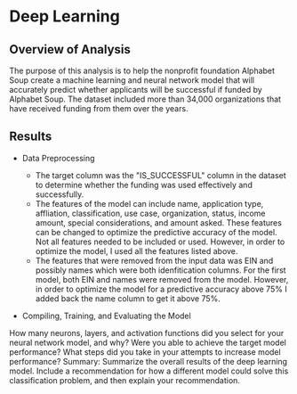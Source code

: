 # Deep Learning

## Overview of Analysis
The purpose of this analysis is to help the nonprofit foundation Alphabet Soup create a machine learning and neural network model that will accurately predict whether applicants will be successful if funded by Alphabet Soup.  The dataset included more than 34,000 organizations that have received funding from them over the years.  

## Results
* Data Preprocessing
    * The target column was the "IS_SUCCESSFUL" column in the dataset to determine whether the funding was used effectively and successfully.
    * The features of the model can include name, application type, affliation, classification, use case, organization, status, income amount, special considerations, and amount asked. These features can be changed to optimize the predictive accuracy of the model.  Not all features needed to be included or used.  However, in order to optimize the model, I used all the features listed above.
    * The features that were removed from the input data was EIN and possibly names which were both idenfitication columns.  For the first model, both EIN and names were removed from the model.  However, in order to optimize the model for a predictive accuracy above 75% I added back the name column to get it above 75%. 

* Compiling, Training, and Evaluating the Model

How many neurons, layers, and activation functions did you select for your neural network model, and why?
Were you able to achieve the target model performance?
What steps did you take in your attempts to increase model performance?
Summary: Summarize the overall results of the deep learning model. Include a recommendation for how a different model could solve this classification problem, and then explain your recommendation.
